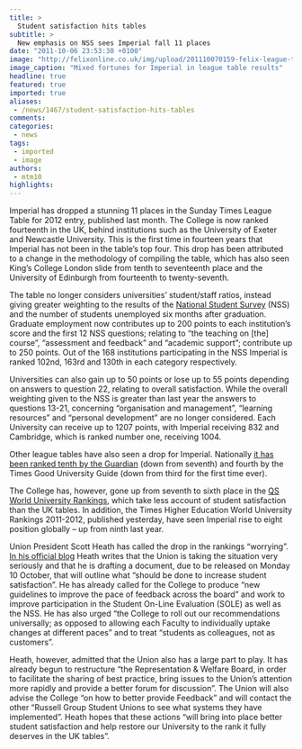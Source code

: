```yaml
---
title: >
  Student satisfaction hits tables
subtitle: >
  New emphasis on NSS sees Imperial fall 11 places
date: "2011-10-06 23:53:30 +0100"
image: "http://felixonline.co.uk/img/upload/201110070159-felix-league-tables.jpg"
image_caption: "Mixed fortunes for Imperial in league table results"
headline: true
featured: true
imported: true
aliases:
 - /news/1467/student-satisfaction-hits-tables
comments:
categories:
 - news
tags:
 - imported
 - image
authors:
 - mtm10
highlights:
---
```


Imperial has dropped a stunning 11 places in the Sunday Times League Table for 2012 entry, published last month. The College is now ranked fourteenth in the UK, behind institutions such as the University of Exeter and Newcastle University. This is the first time in fourteen years that Imperial has not been in the table’s top four. This drop has been attributed to a change in the methodology of compiling the table, which has also seen King’s College London slide from tenth to seventeenth place and the University of Edinburgh from fourteenth to twenty-seventh.

The table no longer considers universities’ student/staff ratios, instead giving greater weighting to the results of the [National Student Survey](http://www.thestudentsurvey.com/) (NSS) and the number of students unemployed six months after graduation. Graduate employment now contributes up to 200 points to each institution’s score and the first 12 NSS questions; relating to “the teaching on [the] course”, “assessment and feedback” and “academic support”; contribute up to 250 points. Out of the 168 institutions participating in the NSS Imperial is ranked 102nd, 163rd and 130th in each category respectively.

Universities can also gain up to 50 points or lose up to 55 points depending on answers to question 22, relating to overall satisfaction. While the overall weighting given to the NSS is greater than last year the answers to questions 13-21, concerning “organisation and management”, “learning resources” and “personal development” are no longer considered. Each University can receive up to 1207 points, with Imperial receiving 832 and Cambridge, which is ranked number one, receiving 1004.

Other league tables have also seen a drop for Imperial. Nationally [it has been ranked tenth by the Guardian](http://www.guardian.co.uk/education/table/2011/may/17/university-league-table-2012) (down from seventh) and fourth by the Times Good University Guide (down from third for the first time ever).

The College has, however, gone up from seventh to sixth place in the [QS World University Rankings](http://www.topuniversities.com/university-rankings/world-university-rankings), which take less account of student satisfaction than the UK tables. In addition, the Times Higher Education World University Rankings 2011-2012, published yesterday, have seen Imperial rise to eight position globally – up from ninth last year.

Union President Scott Heath has called the drop in the rankings “worrying”. [In his official blog](http://www.union.ic.ac.uk/blogs/) Heath writes that the Union is taking the situation very seriously and that he is drafting a document, due to be released on Monday 10 October, that will outline what “should be done to increase student satisfaction”. He has already called for the College to produce “new guidelines to improve the pace of feedback across the board” and work to improve participation in the Student On-Line Evaluation (SOLE) as well as the NSS. He has also urged “the College to roll out our recommendations universally; as opposed to allowing each Faculty to individually uptake changes at different paces” and to treat “students as colleagues, not as customers”.

Heath, however, admitted that the Union also has a large part to play. It has already begun to restructure “the Representation & Welfare Board, in order to facilitate the sharing of best practice, bring issues to the Union’s attention more rapidly and provide a better forum for discussion”. The Union will also advise the College “on how to better provide Feedback” and will contact the other “Russell Group Student Unions to see what systems they have implemented”. Heath hopes that these actions “will bring into place better student satisfaction and help restore our University to the rank it fully deserves in the UK tables”.

